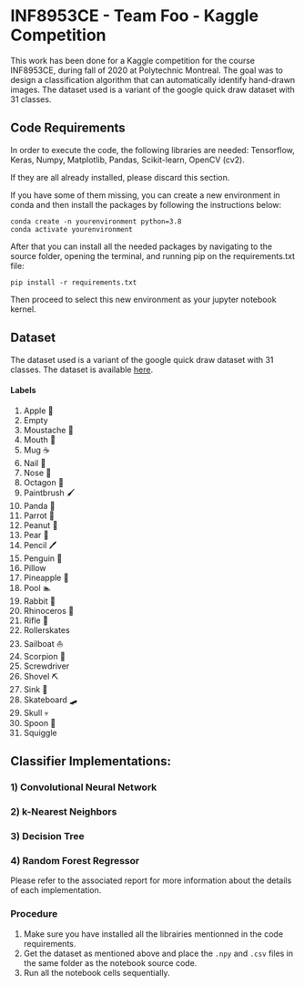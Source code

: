 # INF8953CE - Team Foo - Kaggle Competition

This work has been done for a Kaggle competition for the course INF8953CE, during fall of 2020 at
Polytechnic Montreal. The goal was to design a classification algorithm that can
automatically identify hand-drawn images. The dataset used is a variant of the google quick draw dataset with 31 classes.

## Code Requirements
In order to execute the code, the following libraries are needed:
Tensorflow, Keras, Numpy, Matplotlib, Pandas, Scikit-learn, OpenCV (cv2).

If they are all already installed, please discard this section.

If you have some of them missing, you can create a new environment in conda and then install the packages by following the instructions below:

 ```
 conda create -n yourenvironment python=3.8
 conda activate yourenvironment
 ```
 After that you can install all the needed packages by navigating to the source folder, opening the terminal, and running pip on the requirements.txt file:

 ```pip install -r requirements.txt```

 Then proceed to select this new environment as your jupyter notebook kernel.

## Dataset
The dataset used is a variant of the google quick draw dataset with 31 classes.
The dataset is available [here](https://www.kaggle.com/c/f2020-INF8953CE/data).

#### Labels
1) Apple :apple:
2) Empty 	
3) Moustache 👨
4) Mouth :lips:
5) Mug :coffee:
6) Nail 💅
7) Nose :nose:
8) Octagon :stop_sign:
9) Paintbrush :paintbrush:
10) Panda :panda_face:
11) Parrot :parrot:
12) Peanut :peanuts:
13) Pear :pear:
14) Pencil :pen:
15) Penguin :penguin:
17) Pillow 
18) Pineapple :pineapple:
19) Pool :swimmer:
20) Rabbit :rabbit:
21) Rhinoceros :rhinoceros:
22) Rifle :gun:
23) Rollerskates
24) Sailboat :sailboat:
25) Scorpion :scorpion:
26) Screwdriver 
27) Shovel :pick:
28) Sink :bath:
29) Skateboard :skateboard:
30) Skull :skull:
31) Spoon :spoon:
29) Squiggle 

## Classifier Implementations:

### 1) Convolutional Neural Network

### 2) k-Nearest Neighbors

### 3) Decision Tree

### 4) Random Forest Regressor

Please refer to the associated report for more information about the details of each implementation. 
 
### Procedure

1) Make sure you have installed all the librairies mentionned in the code requirements.
2) Get the dataset as mentioned above and place the `.npy` and `.csv` files in the same folder as the notebook source code.
3) Run all the notebook cells sequentially.

